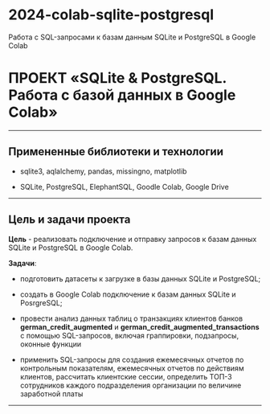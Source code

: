 # 2024-colab-sqlite-postgresql
Работа с SQL-запросами к базам данным SQLite и PostgreSQL в Google Colab 

# **ПРОЕКТ «SQLite & PostgreSQL. Работа с базой данных в Google Colab»**

---

## **Примененные библиотеки и технологии**

* sqlite3, aqlalchemy, pandas, missingno, matplotlib

* SQLite, PostgreSQL, ElephantSQL, Goodle Colab, Google Drive

---

## **Цель и задачи проекта**

**Цель** - реализовать подключение и отправку запросов к базам данных SQLite и PostgreSQL в Google Colab.

**Задачи**: 

* подготовить датасеты к загрузке в базы данных SQLite и PostgreSQL;

* создать в Google Colab подключение к базам данных SQLite и PosrgreSQL;

* провести анализ данных таблиц о транзакциях клиентов банков **german_credit_augmented**  и **german_credit_augmented_transactions** с помощью SQL-запросов, включая граппировки, подзапросы, оконные функции

* применить SQL-запросы для создания ежемесячных отчетов по контрольным показателям, ежемесячных отчетов по действиям клиентов, рассчитать клиентские сессии, определить ТОП-3 сотрудников каждого подразделения организации по величине заработной платы

---

